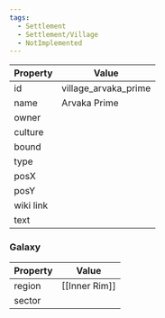 ```yaml
---
tags:
  - Settlement
  - Settlement/Village
  - NotImplemented
---
```


| Property  | Value                |
| --------- | -------------------- |
| id        | village_arvaka_prime |
| name      | Arvaka Prime         |
| owner     |                      |
| culture   |                      |
| bound     |                      |
| type      |                      |
| posX      |                      |
| posY      |                      |
| wiki link |                      |
| text      |                      |

### Galaxy
| Property | Value         |
| -------- | ------------- |
| region   | [[Inner Rim]] |
| sector   |               |
